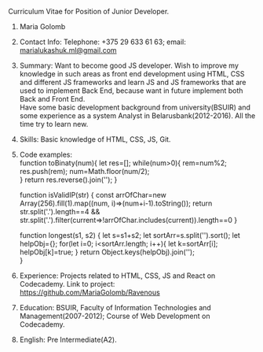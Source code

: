 Curriculum Vitae for Position of Junior Developer.
1. Maria Golomb
2. Contact Info: Telephone: +375 29 633 61 63; email: marialukashuk.ml@gmail.com   
3. Summary: Want to become good JS developer. Wish to improve my knowledge in such areas as front end development using HTML, CSS and different JS frameworks and learn JS and JS frameworks that are used to implement Back End, because want in future implement both Back and Front End.  
Have some basic development background from university(BSUIR) and some experience as a system Analyst in Belarusbank(2012-2016). All the time try to learn new.
4. Skills: Basic knowledge of HTML, CSS, JS, Git.
5. Code examples:  
    function toBinaty(num){
        let res=[];
        while(num>0){
            rem=num%2;
            res.push(rem);
            num=Math.floor(num/2);      
        }
        return res.reverse().join('');
    }

    function isValidIP(str) {
        const arrOfChar=new Array(256).fill(1).map((num, i)=>(num+i-1).toString());
    return str.split('.').length==4 
        && str.split('.').filter(current=>!arrOfChar.includes(current)).length==0
    }

    function longest(s1, s2) {
        let s=s1+s2;
        let sortArr=s.split('').sort();
        let helpObj={};
        for(let i=0; i<sortArr.length; i++){
            let k=sortArr[i];
            helpObj[k]=true;
        }
        return Object.keys(helpObj).join('');   
  }
6. Experience: Projects related to HTML, CSS, JS and React on Codecademy. 
Link to project: https://github.com/MariaGolomb/Ravenous
7. Education: BSUIR, Faculty of Information Technologies and Management(2007-2012); Course of Web Development on Codecademy.
8. English: Pre Intermediate(A2).